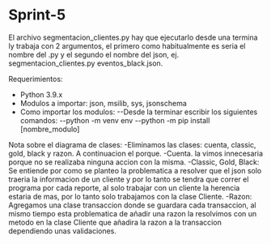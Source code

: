 # Sprint-5

  El archivo segmentacion_clientes.py hay que ejecutarlo desde una termina ly trabaja con 2 argumentos, el primero como habitualmente es seria el nombre del .py y el segundo el nombre del json, ej. segmentacion_clientes.py eventos_black.json.

  Requerimientos:
- Python 3.9.x
- Modulos a importar: json, msilib, sys, jsonschema
- Como importar los modulos:
    --Desde la terminar escribir los siguientes comandos:
    --python -m venv env
    --python -m pip install [nombre_modulo]

Nota sobre el diagrama de clases:
-Eliminamos las clases: cuenta, classic, gold, black y razon. A continuacion el porque.
  -Cuenta. la vimos innecesaria porque no se realizaba ninguna accion con la misma.
  -Classic, Gold, Black: Se entiende por como se planteo la problematica a resolver que el json solo traeria la informacion de un cliente y por lo tanto se tendra que correr el programa por cada reporte, al solo trabajar con un cliente la herencia estaria de mas, por lo tanto solo trabajamos con la clase Cliente.
  -Razon: Agregamos una clase transaccion donde se guardara cada transaccion, al mismo tiempo esta problematica de añadir una razon la resolvimos con un metodo en la clase Cliente que añadira la razon a la transaccion dependiendo unas validaciones.
  

 
